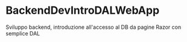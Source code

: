 # BackendDevIntroDALWebApp
Sviluppo backend, introduzione all'accesso al DB da pagine Razor con semplice DAL
